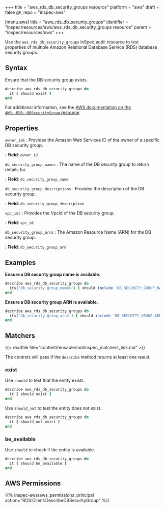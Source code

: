 +++
title = "aws_rds_db_security_groups resource"
platform = "aws"
draft = false
gh_repo = "inspec-aws"

[menu.aws]
title = "aws_rds_db_security_groups"
identifier = "inspec/resources/aws/aws_rds_db_security_groups resource"
parent = "inspec/resources/aws"
+++

Use the `aws_rds_db_security_groups` InSpec audit resource to test properties of multiple Amazon Relational Database Service (RDS) database security groups.

## Syntax

Ensure that the DB security group exists.

```ruby
describe aws_rds_db_security_groups do
  it { should exist }
end
```

For additional information, see the [AWS documentation on the `AWS::RDS::DBSecurityGroup` resource](https://docs.aws.amazon.com/AWSCloudFormation/latest/UserGuide/aws-properties-rds-security-group.html).

## Properties

`owner_ids`
: Provides the Amazon Web Services ID of the owner of a specific DB security group.

: **Field**: `owner_id`

`db_security_group_names`
: The name of the DB security group to return details for.

: **Field**: `db_security_group_name`

`db_security_group_descriptions`
: Provides the description of the DB security group.

: **Field**: `db_security_group_description`

`vpc_ids`
: Provides the VpcId of the DB security group.

: **Field**: `vpc_id`

`db_security_group_arns`
: The Amazon Resource Name (ARN) for the DB security group.

: **Field**: `db_security_group_arn`

## Examples

**Ensure a DB security group name is available.**

```ruby
describe aws_rds_db_security_groups do
  its('db_security group_names') { should include 'DB_SECURITY_GROUP_NAME' }
end
```

**Ensure a DB security group ARN is available.**

```ruby
describe aws_rds_db_security_groups do
  its('db_security_group_arns') { should include 'DB_SECURITY_GROUP_ARN' }
end
```

## Matchers

{{< readfile file="content/reusable/md/inspec_matchers_link.md" >}}

The controls will pass if the `describe` method returns at least one result.

### exist

Use `should` to test that the entity exists.

```ruby
describe aws_rds_db_security_groups do
  it { should exist }
end
```

Use `should_not` to test the entity does not exist.

```ruby
describe aws_rds_db_security_groups do
  it { should_not exist }
end
```

### be_available

Use `should` to check if the entity is available.

```ruby
describe aws_rds_db_security_groups do
  it { should be_available }
end
```

## AWS Permissions

{{% inspec-aws/aws_permissions_principal action="RDS:Client:DescribeDBSecurityGroup" %}}
